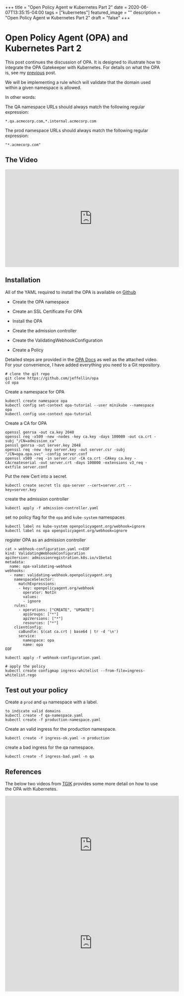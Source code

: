 +++
title = "Open Policy Agent w Kubernetes Part 2"
date = 2020-06-07T13:35:15-04:00
tags = ["kubernetes"]
featured_image = ""
description = "Open Policy Agent w Kubernetes Part 2"
draft = "false"
+++

# Open Policy Agent (OPA) and Kubernetes Part 2

This post continues the discussion of OPA. It is designed to illustrate how to integrate the OPA Gatekeeper with Kubernetes. For details on what the OPA is, see my [previous](/2020/06/06/open-policy-agent-w-Kubernetes) post. 

We will be implementing a rule which will validate that the domain used within a given namespace is allowed.

In other words: 

The QA namespace URLs should always match the following regular expression:

`*.qa.acmecorp.com,*.internal.acmecorp.com`

The prod namespace URLs should always match the following regular expression:

`"*.acmecorp.com"`

## The Video

<iframe width="560" height="315" src="https://www.youtube.com/embed/dELQoCN2g_E" frameborder="0" allow="accelerometer; autoplay; encrypted-media; gyroscope; picture-in-picture" allowfullscreen></iframe>

## Installation

All of the YAML required to install the OPA is available on [Github](https://github.com/jeffellin/opa)

* Create the OPA namespace

* Create an SSL Certificate For OPA

* Install the OPA

* Create the admission controller

* Create the ValidatingWebhookConfiguration

* Create a Policy

Detailed steps are provided in the [OPA Docs](https://www.openpolicyagent.org/docs/latest/kubernetes-tutorial/) as well as the attached video. For your convenience, I have added everything you need to a Git repository.

```
# clone the git repo
git clone https://github.com/jeffellin/opa
cd opa
```
Create a namespace for OPA
```
kubectl create namespace opa
kubectl config set-context opa-tutorial --user minikube --namespace opa
kubectl config use-context opa-tutorial
```
Create a CA for OPA
```
openssl genrsa -out ca.key 2048
openssl req -x509 -new -nodes -key ca.key -days 100000 -out ca.crt -subj "/CN=admission_ca"
penssl genrsa -out server.key 2048
openssl req -new -key server.key -out server.csr -subj "/CN=opa.opa.svc" -config server.conf
openssl x509 -req -in server.csr -CA ca.crt -CAkey ca.key -CAcreateserial -out server.crt -days 100000 -extensions v3_req -extfile server.conf
```
Put the new Cert into a secret.
```
kubectl create secret tls opa-server --cert=server.crt --key=server.key
```
create the admission controller
```
kubectl apply -f admission-controller.yaml
```
set no policy flag for the `opa` and `kube-system` namespaces
```
kubectl label ns kube-system openpolicyagent.org/webhook=ignore
kubectl label ns opa openpolicyagent.org/webhook=ignore
```
register OPA as an admission controller
```
cat > webhook-configuration.yaml <<EOF
kind: ValidatingWebhookConfiguration
apiVersion: admissionregistration.k8s.io/v1beta1
metadata:
  name: opa-validating-webhook
webhooks:
  - name: validating-webhook.openpolicyagent.org
    namespaceSelector:
      matchExpressions:
      - key: openpolicyagent.org/webhook
        operator: NotIn
        values:
        - ignore
    rules:
      - operations: ["CREATE", "UPDATE"]
        apiGroups: ["*"]
        apiVersions: ["*"]
        resources: ["*"]
    clientConfig:
      caBundle: $(cat ca.crt | base64 | tr -d '\n')
      service:
        namespace: opa
        name: opa
EOF

kubectl apply -f webhook-configuration.yaml

# apply the policy
kubectl create configmap ingress-whitelist --from-file=ingress-whitelist.rego

```

## Test out your policy

Create a `prod` and `qa` namespace with a label.

```
to indicate valid domains
kubectl create -f qa-namespace.yaml
kubectl create -f production-namespace.yaml
```

Create an valid ingress for the production namespace.
```
kubectl create -f ingress-ok.yaml -n production
```
create a bad ingress for the qa namespace.
```
kubectl create -f ingress-bad.yaml -n qa
```

## References

The below two videos from [TGIK](http://tgik.io) provides some more detail on how to use the OPA with Kubernetes.

<iframe width="560" height="315" src="https://www.youtube.com/embed/QU9BGPf0hBw" frameborder="0" allow="accelerometer; autoplay; encrypted-media; gyroscope; picture-in-picture" allowfullscreen></iframe>

<iframe width="560" height="315" src="https://www.youtube.com/embed/ZJgaGJm9NJE" frameborder="0" allow="accelerometer; autoplay; encrypted-media; gyroscope; picture-in-picture" allowfullscreen></iframe>